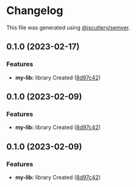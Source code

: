 # Changelog

This file was generated using [@jscutlery/semver](https://github.com/jscutlery/semver).

## 0.1.0 (2023-02-17)


### Features

* **my-lib:** library Created ([8d97c42](https://github.com/StraightUpCode/testing-monorepo-setup/commit/8d97c42cbbc1ea69f5db222b6e273e29aed70ca7))

## 0.1.0 (2023-02-09)


### Features

* **my-lib:** library Created ([8d97c42](https://github.com/StraightUpCode/testing-monorepo-setup/commit/8d97c42cbbc1ea69f5db222b6e273e29aed70ca7))

## 0.1.0 (2023-02-09)


### Features

* **my-lib:** library Created ([8d97c42](https://github.com/StraightUpCode/testing-monorepo-setup/commit/8d97c42cbbc1ea69f5db222b6e273e29aed70ca7))
